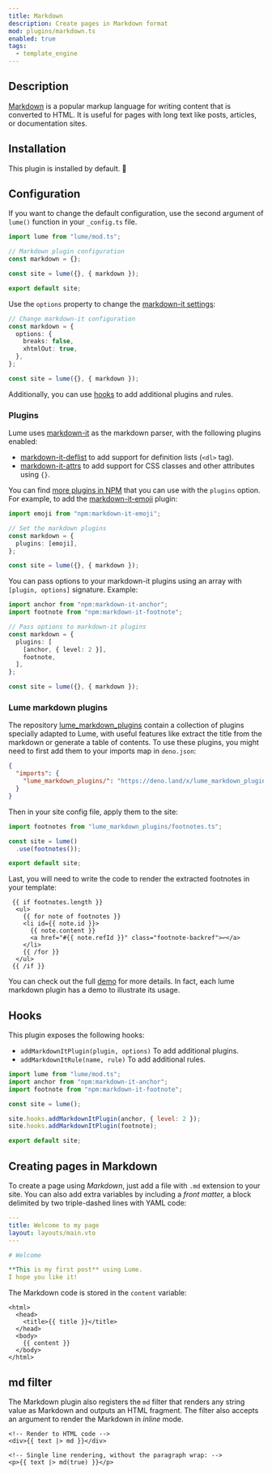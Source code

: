 ```yaml
---
title: Markdown
description: Create pages in Markdown format
mod: plugins/markdown.ts
enabled: true
tags:
  - template_engine
---
```


## Description

[Markdown](https://en.wikipedia.org/wiki/Markdown) is a popular markup language
for writing content that is converted to HTML. It is useful for pages with long
text like posts, articles, or documentation sites.

## Installation

This plugin is installed by default. 🎉

## Configuration

If you want to change the default configuration, use the second argument of
`lume()` function in your `_config.ts` file.

```js
import lume from "lume/mod.ts";

// Markdown plugin configuration
const markdown = {};

const site = lume({}, { markdown });

export default site;
```

Use the `options` property to change the
[markdown-it settings](https://github.com/markdown-it/markdown-it#usage-examples):

```ts
// Change markdown-it configuration
const markdown = {
  options: {
    breaks: false,
    xhtmlOut: true,
  },
};

const site = lume({}, { markdown });
```

Additionally, you can use [hooks](#hooks) to add additional plugins and rules.

### Plugins

Lume uses [markdown-it](https://github.com/markdown-it/markdown-it) as the
markdown parser, with the following plugins enabled:

- [markdown-it-deflist](https://github.com/markdown-it/markdown-it-deflist) to
  add support for definition lists (`<dl>` tag).
- [markdown-it-attrs](https://github.com/arve0/markdown-it-attrs) to add support
  for CSS classes and other attributes using `{}`.

You can find
[more plugins in NPM](https://www.npmjs.com/search?q=markdown-it-plugin) that
you can use with the `plugins` option. For example, to add the
[markdown-it-emoji](https://www.npmjs.com/package/markdown-it-emoji) plugin:

```ts
import emoji from "npm:markdown-it-emoji";

// Set the markdown plugins
const markdown = {
  plugins: [emoji],
};

const site = lume({}, { markdown });
```

You can pass options to your markdown-it plugins using an array with
`[plugin, options]` signature. Example:

```ts
import anchor from "npm:markdown-it-anchor";
import footnote from "npm:markdown-it-footnote";

// Pass options to markdown-it plugins
const markdown = {
  plugins: [
    [anchor, { level: 2 }],
    footnote,
  ],
};

const site = lume({}, { markdown });
```

### Lume markdown plugins

The repository
[lume_markdown_plugins](https://deno.land/x/lume_markdown_plugins) contain a
collection of plugins specially adapted to Lume, with useful features like
extract the title from the markdown or generate a table of contents. To use
these plugins, you might need to first add them to your imports map in `deno.json`:

```json
{
  "imports": {
    "lume_markdown_plugins/": "https://deno.land/x/lume_markdown_plugins@v0.9.0/"
  }
}
```

Then in your site config file, apply them to the site:

```ts
import footnotes from "lume_markdown_plugins/footnotes.ts";

const site = lume()
  .use(footnotes());

export default site;
```
Last, you will need to write the code to render the extracted footnotes in your template:

```vento
 {{ if footnotes.length }}
  <ul>
    {{ for note of footnotes }}
    <li id={{ note.id }}>
      {{ note.content }}
      <a href="#{{ note.refId }}" class="footnote-backref">↩</a>
    </li>
    {{ /for }}
  </ul>
 {{ /if }}
```
You can check out the full [demo](https://github.com/lumeland/markdown-plugins/tree/main/footnotes/demo)  for more details. In fact, each lume markdown plugin has a demo to illustrate its usage.

## Hooks

This plugin exposes the following hooks:

- `addMarkdownItPlugin(plugin, options)` To add additional plugins.
- `addMarkdownItRule(name, rule)` To add additional rules.

```js
import lume from "lume/mod.ts";
import anchor from "npm:markdown-it-anchor";
import footnote from "npm:markdown-it-footnote";

const site = lume();

site.hooks.addMarkdownItPlugin(anchor, { level: 2 });
site.hooks.addMarkdownItPlugin(footnote);

export default site;
```

## Creating pages in Markdown

To create a page using _Markdown_, just add a file with `.md` extension to your
site. You can also add extra variables by including a _front matter,_ a block
delimited by two triple-dashed lines with YAML code:

```yaml
---
title: Welcome to my page
layout: layouts/main.vto
---

# Welcome

**This is my first post** using Lume.
I hope you like it!
```

The Markdown code is stored in the `content` variable:

```vento
<html>
  <head>
    <title>{{ title }}</title>
  </head>
  <body>
    {{ content }}
  </body>
</html>
```

## md filter

The Markdown plugin also registers the `md` filter that renders any string value
as Markdown and outputs an HTML fragment. The filter also accepts an argument to
render the Markdown in _inline_ mode.

```vento
<!-- Render to HTML code -->
<div>{{ text |> md }}</div>

<!-- Single line rendering, without the paragraph wrap: -->
<p>{{ text |> md(true) }}</p>
```
